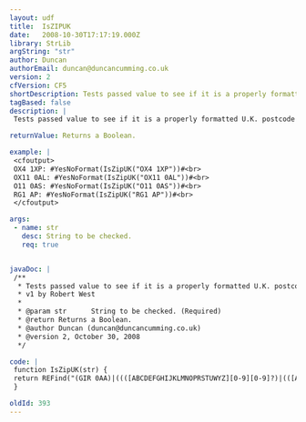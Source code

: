 ```yaml
---
layout: udf
title:  IsZIPUK
date:   2008-10-30T17:17:19.000Z
library: StrLib
argString: "str"
author: Duncan
authorEmail: duncan@duncancumming.co.uk
version: 2
cfVersion: CF5
shortDescription: Tests passed value to see if it is a properly formatted U.K. postcode (zip code).
tagBased: false
description: |
 Tests passed value to see if it is a properly formatted U.K. postcode (zip code).  Does not check actual validity/existence of zip code!

returnValue: Returns a Boolean.

example: |
 <cfoutput>
 OX4 1XP: #YesNoFormat(IsZipUK("OX4 1XP"))#<br>
 OX11 0AL: #YesNoFormat(IsZipUK("OX11 0AL"))#<br>
 O11 0AS: #YesNoFormat(IsZipUK("O11 0AS"))#<br>
 RG1 AP: #YesNoFormat(IsZipUK("RG1 AP"))#<br>
 </cfoutput>

args:
 - name: str
   desc: String to be checked.
   req: true


javaDoc: |
 /**
  * Tests passed value to see if it is a properly formatted U.K. postcode (zip code).
  * v1 by Robert West
  * 
  * @param str      String to be checked. (Required)
  * @return Returns a Boolean. 
  * @author Duncan (duncan@duncancumming.co.uk) 
  * @version 2, October 30, 2008 
  */

code: |
 function IsZipUK(str) {
 return REFind("(GIR 0AA)|((([ABCDEFGHIJKLMNOPRSTUWYZ][0-9][0-9]?)|(([ABCDEFGHIJKLMNOPRSTUWYZ][ABCDEFGHKLMNOPQRSTUVWXY][0-9][0-9]?)|(([ABCDEFGHIJKLMNOPRSTUWYZ][0-9][ABCDEFGHJKSTUW])|([ABCDEFGHIJKLMNOPRSTUWYZ][ABCDEFGHKLMNOPQRSTUVWXY][0-9][ABEHMNPRVWXY])))) [0-9][ABDEFGHJLNPQRSTUWXYZ]{2})", str);
 }

oldId: 393
---
```


